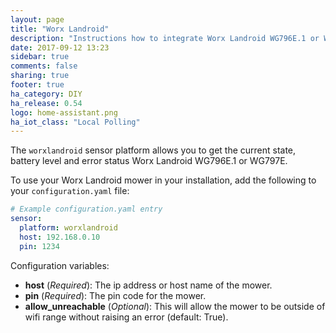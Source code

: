 ```yaml
---
layout: page
title: "Worx Landroid"
description: "Instructions how to integrate Worx Landroid WG796E.1 or WG797E as sensors within Home Assistant."
date: 2017-09-12 13:23
sidebar: true
comments: false
sharing: true
footer: true
ha_category: DIY
ha_release: 0.54
logo: home-assistant.png
ha_iot_class: "Local Polling"
---
```


The `worxlandroid` sensor platform allows you to get the current state, battery level and error status Worx Landroid WG796E.1 or WG797E.

To use your Worx Landroid mower in your installation, add the following to your `configuration.yaml` file:

```yaml
# Example configuration.yaml entry
sensor:
  platform: worxlandroid
  host: 192.168.0.10
  pin: 1234
```

Configuration variables:

- **host** (*Required*): The ip address or host name of the mower.
- **pin** (*Required*): The pin code for the mower.
- **allow_unreachable** (*Optional*): This will allow the mower to be outside of wifi range without raising an error (default: True).
